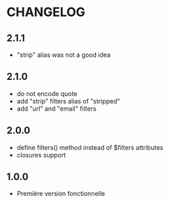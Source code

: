 # CHANGELOG


2.1.1
-----

- "strip" alias was not a good idea


2.1.0
-----

- do not encode quote
- add "strip" filters alias of "stripped"
- add "url" and "email" filters

2.0.0
-----

- define filters() method instead of $filters attributes
- closures support


1.0.0
-----

- Première version fonctionnelle
